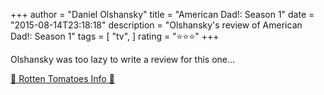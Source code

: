 +++
author = "Daniel Olshansky"
title = "American Dad!: Season 1"
date = "2015-08-14T23:18:18"
description = "Olshansky's review of American Dad!: Season 1"
tags = [
    "tv",
]
rating = "⭐⭐⭐"
+++

Olshansky was too lazy to write a review for this one...

[🍅 Rotten Tomatoes Info 🍅](https://www.rottentomatoes.com//tv/american_dad/s01)